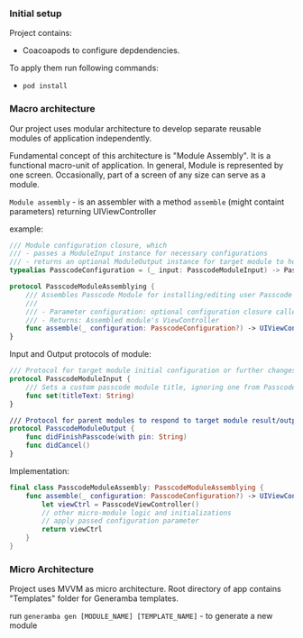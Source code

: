 ### Initial setup

Project contains:

- Coacoapods to configure depdendencies.

To apply them run following commands:

- ` pod install `

### Macro architecture

Our project uses modular architecture to develop separate reusable modules of application independently.

Fundamental concept of this architecture is "Module Assembly". It is a functional macro-unit of application. In general, Module is represented by one screen. Occasionally, part of a screen of any size can serve as a module.

`Module assembly` - is an assembler with a method `assemble` (might containt parameters)  returning UIViewController

example: 

```swift
/// Module configuration closure, which 
/// - passes a ModuleInput instance for necessary configurations
/// - returns an optional ModuleOutput instance for target module to hold and invoke when needed
typealias PasscodeConfiguration = (_ input: PasscodeModuleInput) -> PasscodeModuleOutput?

protocol PasscodeModuleAssemblying {
    /// Assembles Passcode Module for installing/editing user Passcode
    ///
    /// - Parameter configuration: optional configuration closure called by module owner
    /// - Returns: Assembled module's ViewController
    func assemble(_ configuration: PasscodeConfiguration?) -> UIViewController
}
```

Input and Output protocols of module:

```swift
/// Protocol for target module initial configuration or further changes, called by its invoker
protocol PasscodeModuleInput {
    /// Sets a custom passcode module title, ignoring one from PasscodeUseCase
    func set(titleText: String)
}

/// Protocol for parent modules to respond to target module result/output event methods (usually implemented by Parent module Presenter)
protocol PasscodeModuleOutput {
    func didFinishPasscode(with pin: String)
    func didCancel()
}
``` 

Implementation:

```swift
final class PasscodeModuleAssembly: PasscodeModuleAssemblying {
    func assemble(_ configuration: PasscodeConfiguration?) -> UIViewController {
        let viewCtrl = PasscodeViewController()
        // other micro-module logic and initializations
        // apply passed configuration parameter
        return viewCtrl 
    }
}
```

### Micro Architecture

Project uses MVVM as micro architecture. Root directory of app contains "Templates" folder for Generamba templates.

run `generamba gen [MODULE_NAME] [TEMPLATE_NAME]` - to generate a new module
